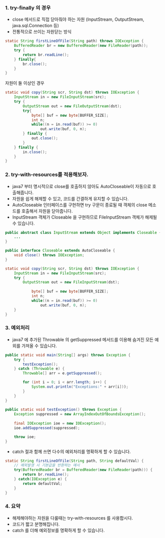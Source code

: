 ### 1. try-finally 의 경우
- close 메서드로 직접 닫아줘야 하는 자원 (InputStream, OutputStream, java.sql.Connection 등)
- 전통적으로 쓰이는 자원닫는 방식

```java
static String firstLineOfFile(String path) throws IOException {
    BufferedReader br = new BufferedReader(new FileReader(path));
    try {
        return br.readLine();
    } finally{
        br.close();
    }
}
```

자원이 둘 이상인 경우
```java
static void copy(String scr, String dst) throws IOException {
    InputStream in = new FileInputStream(src);
    try {
        OutputStream out = new FileOutputStream(dst);
        try{
            byte[] buf = new byte[BUFFER_SIZE];
            int n;
            while((n = in.read(buf)) >= 0)
                out.write(buf, 0, n);
        } finally {
            out.close();
        }
    } finally {
        in.close();
    }
}
```


### 2. try-with-resources를 적용해보자.
- java7 부터 명시적으로 close를 호출하지 않아도 AutoCloseable이 자동으로 호출해줍니다.
- 자원을 쉽게 해제할 수 있고, 코드를 간결하게 유지할 수 있습니다.
- AutoCloseable 인터페이스를 구현하면 try 구문이 종료될 때 객체의 close 메소드를 호출해서 자원을 닫아줍니다.
- InputStream 객체가 Closeable 을 구현하므로 FileInputStream 객체가 해제될 수 있습니다.
```java
public abstract class InputStream extends Object implements Closeable {
    ...
}

public interface Closeable extends AutoCloseable {
    void close() throws IOException;
}
```

```java
static void copy(String scr, String dst) throws IOException {
    InputStream in = new FileInputStream(src);
    try {
        OutputStream out = new FileInputStream(dst);
        
            byte[] buf = new byte[BUFFER_SIZE];
            int n;
            while((n = in.read(buf)) >= 0)
                out.write(buf, 0, n);
    }
}
```

### 3. 예외처리
- java7 에 추가된 Throwable 의 getSuppressed 메서드를 이용해 숨겨진 모든 예외를 가져올 수 있습니다.
```java
public static void main(String[] args) throws Exception {
    try {
        testException();
    } catch (Throwable e) {
        Throwable[] arr = e.getSuppressed();

        for (int i = 0; i < arr.length; i++) {
            System.out.println("Exceptions:" + arr[i]));
        }
    }
}
    
public static void testException() throws Exception {
    Exception suppressed = new ArrayIndexOutOfBoundsException();
    
    final IOException ioe = new IOException();
    ioe.addSuppressed(suppressed);

    throw ioe;
}
```


- catch 절과 함께 쓰면 다수의 예외처리를 명확하게 할 수 있습니다.
```java
static String firstLineOfFile(String path, String defaultVal) {
    // 예외발생 시 기본값을 반환하는 예시
    try(BufferedReader br = BufferedReader(new FileReader(path))) {
        return br.readLine();
    } catch(IOException e) {
        return defaultVal;
    }
}
```


### 4. 요약
- 해제해야하는 자원을 다룰때는 try-with-resources 를 사용합시다.
- 코드가 짧고 분명해집니다.
- catch 를 더해 예외정보를 명확하게 할 수 있습니다.